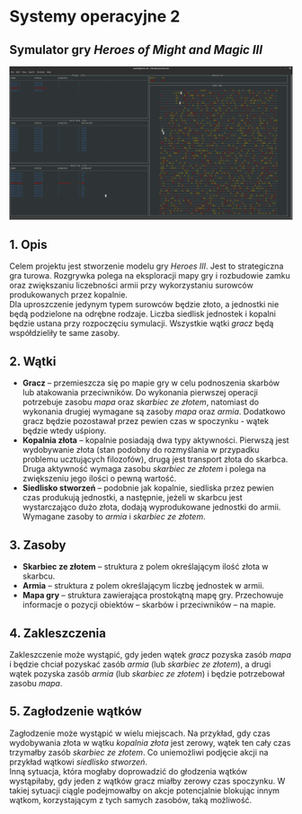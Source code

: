 Systemy operacyjne 2
==============================================================
Symulator gry *Heroes of Might and Magic III*
--------------------------------------------------------------

![Running simulation](/docs/running_simulation.png)

## 1. Opis
Celem projektu jest stworzenie modelu gry *Heroes III*. Jest to strategiczna gra turowa. Rozgrywka polega na eksploracji mapy gry i rozbudowie zamku oraz zwiększaniu liczebności armii przy wykorzystaniu surowców produkowanych przez kopalnie.  
Dla uproszczenie jedynym typem surowców będzie złoto, a jednostki nie będą podzielone na odrębne rodzaje. Liczba siedlisk jednostek i kopalni będzie ustana przy rozpoczęciu symulacji. Wszystkie wątki *gracz* będą współdzieliły te same zasoby. 

## 2. Wątki
- **Gracz** – przemieszcza się po mapie gry w celu podnoszenia skarbów lub atakowania przeciwników. Do wykonania pierwszej operacji potrzebuje zasobu *mapa* oraz *skarbiec ze złotem*, natomiast do wykonania drugiej wymagane są zasoby *mapa* oraz *armia*. Dodatkowo gracz będzie pozostawał przez pewien czas w spoczynku - wątek będzie wtedy uśpiony.
- **Kopalnia złota** – kopalnie posiadają dwa typy aktywności. Pierwszą jest wydobywanie złota (stan podobny do rozmyślania w przypadku problemu ucztujących filozofów), drugą jest transport złota do skarbca. Druga aktywność wymaga zasobu *skarbiec ze złotem* i polega na zwiększeniu jego ilości o pewną wartość.
- **Siedlisko stworzeń** – podobnie jak kopalnie, siedliska przez pewien czas produkują jednostki, a następnie, jeżeli w skarbcu jest wystarczająco dużo złota, dodają wyprodukowane jednostki do armii. Wymagane zasoby to *armia* i *skarbiec ze złotem*.

## 3. Zasoby
- **Skarbiec ze złotem** – struktura z polem określającym ilość złota w skarbcu.
- **Armia** – struktura z polem określającym liczbę jednostek w armii.
- **Mapa gry** – struktura zawierająca prostokątną mapę gry. Przechowuje informacje o pozycji obiektów – skarbów i przeciwników – na mapie.

## 4. Zakleszczenia
Zakleszczenie może wystąpić, gdy jeden wątek *gracz* pozyska zasób *mapa* i będzie chciał pozyskać zasób *armia* (lub *skarbiec ze złotem*), a drugi wątek pozyska zasób *armia* (lub *skarbiec ze złotem*) i będzie potrzebował zasobu *mapa*.

## 5. Zagłodzenie wątków
Zagłodzenie może wystąpić w wielu miejscach. Na przykład, gdy czas wydobywania złota w wątku *kopalnia złota* jest zerowy, wątek ten cały czas trzymałby zasób *skarbiec ze złotem*. Co uniemożliwi podjęcie akcji na przykład wątkowi *siedlisko stworzeń*.  
Inną sytuacja, która mogłaby doprowadzić do głodzenia wątków wystąpiłaby, gdy jeden z wątków gracz miałby zerowy czas spoczynku. W takiej sytuacji ciągle podejmowałby on akcje potencjalnie blokując innym wątkom, korzystającym z tych samych zasobów, taką możliwość.
